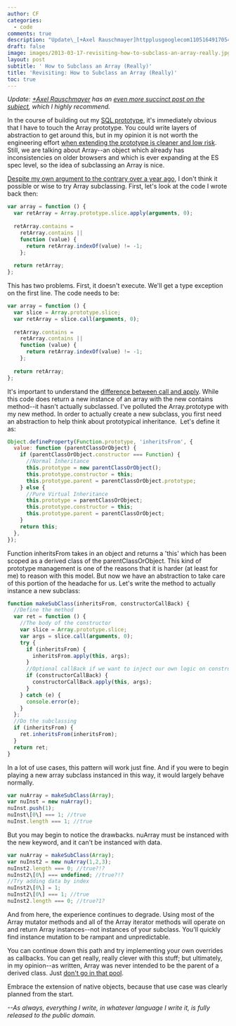 ```yaml
---
author: CF
categories:
  - code
comments: true
description: "Update\_[+Axel Rauschmayer]httpplusgooglecom110516491705475800224\_has an [even more succinct post on ..."
draft: false
image: images/2013-03-17-revisiting-how-to-subclass-an-array-really.jpg
layout: post
subtitle: ' How to Subclass an Array (Really)'
title: 'Revisiting: How to Subclass an Array (Really)'
toc: true
---
```

    
_Update: [+Axel Rauschmayer](http://plus.google.com/110516491705475800224) has an [even more succinct post on the subject](http://www.2ality.com/2013/03/subclassing-builtins-es6.html), which I highly recommend._    
    
In the course of building out my [SQL prototype](http://hiking.luddites.me/2013/03/currying-favor-with-partial-application.html), it's immediately obvious that I have to touch the Array prototype. You could write layers of abstraction to get around this, but in my opinion it is not worth the engineering effort [when extending the prototype is cleaner and low risk](http://perfectionkills.com/extending-built-in-native-objects-evil-or-not/). Still, we are talking about Array--an object which already has inconsistencies on older browsers and which is ever expanding at the ES spec level, so the idea of subclassing an Array is nice.    
    
[Despite my own argument to the contrary over a year ago](http://hiking.luddites.me/2012/01/how-real-persons-subclass-array.html), I don't think it possible or wise to try Array subclassing. First, let's look at the code I wrote back then:    
    
```js    
var array = function () {    
  var retArray = Array.prototype.slice.apply(arguments, 0);    
    
  retArray.contains =    
    retArray.contains ||    
    function (value) {    
      return retArray.indexOf(value) != -1;    
    };    
    
  return retArray;    
};    
```    
    
This has two problems. First, it doesn't execute. We'll get a type exception on the first line. The code needs to be:    
    
```js    
var array = function () {    
  var slice = Array.prototype.slice;    
  var retArray = slice.call(arguments, 0);    
    
  retArray.contains =    
    retArray.contains ||    
    function (value) {    
      return retArray.indexOf(value) != -1;    
    };    
    
  return retArray;    
};    
```    
    
It's important to understand the [difference between call and apply](http://stackoverflow.com/questions/1986896/what-is-the-difference-between-call-and-apply). While this code does return a new instance of an array with the new contains method--it hasn't actually subclassed. I've polluted the Array.prototype with my new method. In order to actually create a new subclass, you first need an abstraction to help think about prototypical inheritance.  Let's define it as:    
    
```js    
Object.defineProperty(Function.prototype, 'inheritsFrom', {    
  value: function (parentClassOrObject) {    
    if (parentClassOrObject.constructor === Function) {    
      //Normal Inheritance    
      this.prototype = new parentClassOrObject();    
      this.prototype.constructor = this;    
      this.prototype.parent = parentClassOrObject.prototype;    
    } else {    
      //Pure Virtual Inheritance    
      this.prototype = parentClassOrObject;    
      this.prototype.constructor = this;    
      this.prototype.parent = parentClassOrObject;    
    }    
    return this;    
  },    
});    
```    
    
Function inheritsFrom takes in an object and returns a 'this' which has been scoped as a derived class of the parentClassOrObject. This kind of prototype management is one of the reasons that it is harder (at least for me) to reason with this model. But now we have an abstraction to take care of this portion of the headache for us. Let's write the method to actually instance a new subclass:    
    
```js    
function makeSubClass(inheritsFrom, constructorCallBack) {    
  //Define the method    
  var ret = function () {    
    //The body of the constructor    
    var slice = Array.prototype.slice;    
    var args = slice.call(arguments, 0);    
    try {    
      if (inheritsFrom) {    
        inheritsFrom.apply(this, args);    
      }    
      //Optional callBack if we want to inject our own logic on construction    
      if (constructorCallBack) {    
        constructorCallBack.apply(this, args);    
      }    
    } catch (e) {    
      console.error(e);    
    }    
  };    
  //Do the subclassing    
  if (inheritsFrom) {    
    ret.inheritsFrom(inheritsFrom);    
  }    
  return ret;    
}    
```    
    
In a lot of use cases, this pattern will work just fine. And if you were to begin playing a new array subclass instanced in this way, it would largely behave normally.    
    
```js    
var nuArray = makeSubClass(Array);    
var nuInst = new nuArray();    
nuInst.push(1);    
nuInst\[0\] === 1; //true    
nuInst.length === 1; //true    
```    
    
But you may begin to notice the drawbacks. nuArray must be instanced with the new keyword, and it can't be instanced with data.    
    
```js    
var nuArray = makeSubClass(Array);    
var nuInst2 = new nuArray(1,2,3);    
nuInst2.length === 0; //true?!?    
nuInst2\[0\] === undefined; //true?!?    
//Try adding data by index    
nuInst2\[0\] = 1;    
nuInst2\[0\] === 1; //true    
nuInst2.length === 0; //true?1?    
```    
    
And from here, the experience continues to degrade. Using most of the Array mutator methods and all of the Array iterator methods will operate on and return Array instances--not instances of your subclass. You'll quickly find instance mutation to be rampant and unpredictable.    
    
You can continue down this path and try implementing your own overrides as callbacks. You can get really, really clever with this stuff; but ultimately, in my opinion--as written, Array was never intended to be the parent of a derived class. Just [don't go in that pool](http://www.youtube.com/watch?v=6CY_HGl6W2U).    
    
Embrace the extension of native objects, because that use case was clearly planned from the start.    
    
_\--As always, everything I write, in whatever language I write it, is fully released to the public domain._    
